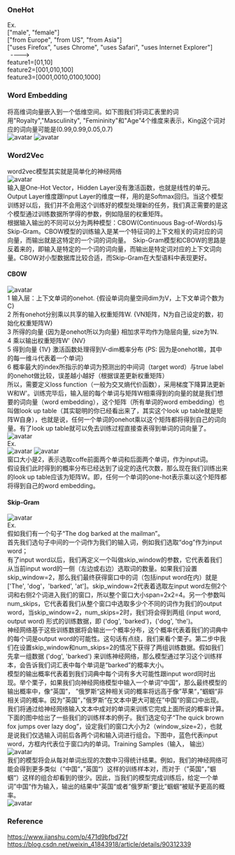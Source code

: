 ### OneHot
Ex.  
["male", "female"]  
["from Europe", "from US", "from Asia"]  
["uses Firefox", "uses Chrome", "uses Safari", "uses Internet Explorer"]   
&ensp;---->  
feature1=[01,10]  
feature2=[001,010,100]  
feature3=[0001,0010,0100,1000]    
 
### Word Embedding
将高维词向量嵌入到一个低维空间。如下图我们将词汇表里的词用"Royalty","Masculinity", "Femininity"和"Age"4个维度来表示，King这个词对应的词向量可能是(0.99,0.99,0.05,0.7)  
![avatar](https://upload-images.jianshu.io/upload_images/9285151-23ea3a6a14783ea9.png?imageMogr2/auto-orient/strip|imageView2/2/w/600/format/webp)
![avatar](https://upload-images.jianshu.io/upload_images/9285151-548de7208a382a0c.png?imageMogr2/auto-orient/strip|imageView2/2/w/468/format/webp)  

### Word2Vec
word2vec模型其实就是简单化的神经网络  
![avatar](https://upload-images.jianshu.io/upload_images/9285151-c719e0fee3d2bcb6.png?imageMogr2/auto-orient/strip|imageView2/2/w/670/format/webp)  
输入是One-Hot Vector，Hidden Layer没有激活函数，也就是线性的单元。Output Layer维度跟Input Layer的维度一样，用的是Softmax回归。当这个模型训练好以后，我们并不会用这个训练好的模型处理新的任务，我们真正需要的是这个模型通过训练数据所学得的参数，例如隐层的权重矩阵。  
根据输入输出的不同可以分为两种模型：CBOW(Continuous Bag-of-Words)与Skip-Gram。CBOW模型的训练输入是某一个特征词的上下文相关的词对应的词向量，而输出就是这特定的一个词的词向量。　Skip-Gram模型和CBOW的思路是反着来的，即输入是特定的一个词的词向量，而输出是特定词对应的上下文词向量。CBOW对小型数据库比较合适，而Skip-Gram在大型语料中表现更好。  

#### CBOW
![avatar](https://upload-images.jianshu.io/upload_images/9285151-bf3d31fd22025027.png?imageMogr2/auto-orient/strip|imageView2/2/w/421/format/webp)  
1 输入层：上下文单词的onehot. {假设单词向量空间dim为V，上下文单词个数为C}  
2 所有onehot分别乘以共享的输入权重矩阵W. {VN矩阵，N为自己设定的数，初始化权重矩阵W}  
3 所得的向量 {因为是onehot所以为向量} 相加求平均作为隐层向量, size为1N.  
4 乘以输出权重矩阵W' {NV}  
5 得到向量 {1V} 激活函数处理得到V-dim概率分布 {PS: 因为是onehot嘛，其中的每一维斗代表着一个单词}  
6 概率最大的index所指示的单词为预测出的中间词（target word）与true label的onehot做比较，误差越小越好（根据误差更新权重矩阵）  
所以，需要定义loss function（一般为交叉熵代价函数），采用梯度下降算法更新W和W'。训练完毕后，输入层的每个单词与矩阵W相乘得到的向量的就是我们想要的词向量（word embedding），这个矩阵（所有单词的word embedding）也叫做look up table（其实聪明的你已经看出来了，其实这个look up table就是矩阵W自身），也就是说，任何一个单词的onehot乘以这个矩阵都将得到自己的词向量。有了look up table就可以免去训练过程直接查表得到单词的词向量了。  
![avatar](https://upload-images.jianshu.io/upload_images/9285151-21157b859f9f3b2b.png?imageMogr2/auto-orient/strip|imageView2/2/w/518/format/webp)    
Ex.  
![avatar](https://upload-images.jianshu.io/upload_images/9285151-e293f7bb529f5e55.png?imageMogr2/auto-orient/strip|imageView2/2/w/720/format/webp)
![avatar](https://upload-images.jianshu.io/upload_images/9285151-a119b8c935b22164.png?imageMogr2/auto-orient/strip|imageView2/2/w/720/format/webp)  
窗口大小是2，表示选取coffe前面两个单词和后面两个单词，作为input词。  
假设我们此时得到的概率分布已经达到了设定的迭代次数，那么现在我们训练出来的look up table应该为矩阵W。即，任何一个单词的one-hot表示乘以这个矩阵都将得到自己的word embedding。  

#### Skip-Gram
![avatar](https://upload-images.jianshu.io/upload_images/9285151-fca1fdda41d6d422.png?imageMogr2/auto-orient/strip|imageView2/2/w/462/format/webp)  
Ex.  
假如我们有一个句子“The dog barked at the mailman”。  
首先我们选句子中间的一个词作为我们的输入词，例如我们选取“dog”作为input word；  
有了input word以后，我们再定义一个叫做skip_window的参数，它代表着我们从当前input word的一侧（左边或右边）选取词的数量。如果我们设置skip_window=2，那么我们最终获得窗口中的词（包括input word在内）就是['The', 'dog'，'barked', 'at']。skip_window=2代表着选取左input word左侧2个词和右侧2个词进入我们的窗口，所以整个窗口大小span=2x2=4。另一个参数叫num_skips，它代表着我们从整个窗口中选取多少个不同的词作为我们的output word，当skip_window=2，num_skips=2时，我们将会得到两组 (input word, output word) 形式的训练数据，即 ('dog', 'barked')，('dog', 'the')。  
神经网络基于这些训练数据将会输出一个概率分布，这个概率代表着我们的词典中的每个词是output word的可能性。这句话有点绕，我们来看个栗子。第二步中我们在设置skip_window和num_skips=2的情况下获得了两组训练数据。假如我们先拿一组数据 ('dog', 'barked') 来训练神经网络，那么模型通过学习这个训练样本，会告诉我们词汇表中每个单词是“barked”的概率大小。  
模型的输出概率代表着到我们词典中每个词有多大可能性跟input word同时出现。举个栗子，如果我们向神经网络模型中输入一个单词“中国“，那么最终模型的输出概率中，像“英国”， ”俄罗斯“这种相关词的概率将远高于像”苹果“，”蝈蝈“非相关词的概率。因为”英国“，”俄罗斯“在文本中更大可能在”中国“的窗口中出现。我们将通过给神经网络输入文本中成对的单词来训练它完成上面所说的概率计算。  
下面的图中给出了一些我们的训练样本的例子。我们选定句子“The quick brown fox jumps over lazy dog”，设定我们的窗口大小为2（window_size=2），也就是说我们仅选输入词前后各两个词和输入词进行组合。下图中，蓝色代表input word，方框内代表位于窗口内的单词。Training Samples（输入， 输出）  
![avatar](https://upload-images.jianshu.io/upload_images/9285151-cc3ff3bae4ec0be4.png?imageMogr2/auto-orient/strip|imageView2/2/w/600/format/webp)  
我们的模型将会从每对单词出现的次数中习得统计结果。例如，我们的神经网络可能会得到更多类似（“中国“，”英国“）这样的训练样本对，而对于（”英国“，”蝈蝈“）这样的组合却看到的很少。因此，当我们的模型完成训练后，给定一个单词”中国“作为输入，输出的结果中”英国“或者”俄罗斯“要比”蝈蝈“被赋予更高的概率。  
![avatar](https://img-blog.csdnimg.cn/20190518164912509.png?x-oss-process=image/watermark,type_ZmFuZ3poZW5naGVpdGk,shadow_10,text_aHR0cHM6Ly9ibG9nLmNzZG4ubmV0L3dlaXhpbl80MTg0MzkxOA==,size_16,color_FFFFFF,t_70)  

### Reference
https://www.jianshu.com/p/471d9bfbd72f  
https://blog.csdn.net/weixin_41843918/article/details/90312339
